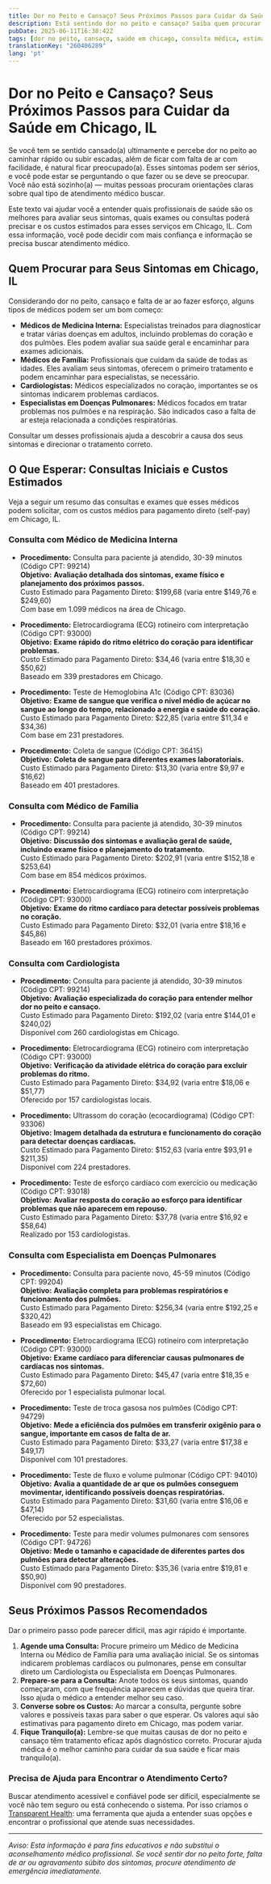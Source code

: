 ```yaml
---
title: Dor no Peito e Cansaço? Seus Próximos Passos para Cuidar da Saúde em Chicago, IL  
description: Está sentindo dor no peito e cansaço? Saiba quem procurar e os custos estimados para consultas iniciais em Chicago, IL.  
pubDate: 2025-06-11T16:38:42Z
tags: [dor no peito, cansaço, saúde em chicago, consulta médica, estimativa de custos, sintomas cardíacos]
translationKey: "260406289"
lang: 'pt'
---
```


# Dor no Peito e Cansaço? Seus Próximos Passos para Cuidar da Saúde em Chicago, IL

Se você tem se sentido cansado(a) ultimamente e percebe dor no peito ao caminhar rápido ou subir escadas, além de ficar com falta de ar com facilidade, é natural ficar preocupado(a). Esses sintomas podem ser sérios, e você pode estar se perguntando o que fazer ou se deve se preocupar. Você não está sozinho(a) — muitas pessoas procuram orientações claras sobre qual tipo de atendimento médico buscar.

Este texto vai ajudar você a entender quais profissionais de saúde são os melhores para avaliar seus sintomas, quais exames ou consultas poderá precisar e os custos estimados para esses serviços em Chicago, IL. Com essa informação, você pode decidir com mais confiança e informação se precisa buscar atendimento médico.

## Quem Procurar para Seus Sintomas em Chicago, IL

Considerando dor no peito, cansaço e falta de ar ao fazer esforço, alguns tipos de médicos podem ser um bom começo:

- **Médicos de Medicina Interna:** Especialistas treinados para diagnosticar e tratar várias doenças em adultos, incluindo problemas do coração e dos pulmões. Eles podem avaliar sua saúde geral e encaminhar para exames adicionais.
- **Médicos de Família:** Profissionais que cuidam da saúde de todas as idades. Eles avaliam seus sintomas, oferecem o primeiro tratamento e podem encaminhar para especialistas, se necessário.
- **Cardiologistas:** Médicos especializados no coração, importantes se os sintomas indicarem problemas cardíacos.
- **Especialistas em Doenças Pulmonares:** Médicos focados em tratar problemas nos pulmões e na respiração. São indicados caso a falta de ar esteja relacionada a condições respiratórias.

Consultar um desses profissionais ajuda a descobrir a causa dos seus sintomas e direcionar o tratamento correto.

## O Que Esperar: Consultas Iniciais e Custos Estimados

Veja a seguir um resumo das consultas e exames que esses médicos podem solicitar, com os custos médios para pagamento direto (self-pay) em Chicago, IL.

### Consulta com Médico de Medicina Interna

- **Procedimento:** Consulta para paciente já atendido, 30-39 minutos (Código CPT: 99214)  
  **Objetivo:** **Avaliação detalhada dos sintomas, exame físico e planejamento dos próximos passos.**  
  Custo Estimado para Pagamento Direto: $199,68 (varia entre $149,76 e $249,60)  
  Com base em 1.099 médicos na área de Chicago.

- **Procedimento:** Eletrocardiograma (ECG) rotineiro com interpretação (Código CPT: 93000)  
  **Objetivo:** **Exame rápido do ritmo elétrico do coração para identificar problemas.**  
  Custo Estimado para Pagamento Direto: $34,46 (varia entre $18,30 e $50,62)  
  Baseado em 339 prestadores em Chicago.

- **Procedimento:** Teste de Hemoglobina A1c (Código CPT: 83036)  
  **Objetivo:** **Exame de sangue que verifica o nível médio de açúcar no sangue ao longo do tempo, relacionado a energia e saúde do coração.**  
  Custo Estimado para Pagamento Direto: $22,85 (varia entre $11,34 e $34,36)  
  Com base em 231 prestadores.

- **Procedimento:** Coleta de sangue (Código CPT: 36415)  
  **Objetivo:** **Coleta de sangue para diferentes exames laboratoriais.**  
  Custo Estimado para Pagamento Direto: $13,30 (varia entre $9,97 e $16,62)  
  Baseado em 401 prestadores.

### Consulta com Médico de Família

- **Procedimento:** Consulta para paciente já atendido, 30-39 minutos (Código CPT: 99214)  
  **Objetivo:** **Discussão dos sintomas e avaliação geral de saúde, incluindo exame físico e planejamento do tratamento.**  
  Custo Estimado para Pagamento Direto: $202,91 (varia entre $152,18 e $253,64)  
  Com base em 854 médicos próximos.

- **Procedimento:** Eletrocardiograma (ECG) rotineiro com interpretação (Código CPT: 93000)  
  **Objetivo:** **Exame do ritmo cardíaco para detectar possíveis problemas no coração.**  
  Custo Estimado para Pagamento Direto: $32,01 (varia entre $18,16 e $45,86)  
  Baseado em 160 prestadores próximos.

### Consulta com Cardiologista

- **Procedimento:** Consulta para paciente já atendido, 30-39 minutos (Código CPT: 99214)  
  **Objetivo:** **Avaliação especializada do coração para entender melhor dor no peito e cansaço.**  
  Custo Estimado para Pagamento Direto: $192,02 (varia entre $144,01 e $240,02)  
  Disponível com 260 cardiologistas em Chicago.

- **Procedimento:** Eletrocardiograma (ECG) rotineiro com interpretação (Código CPT: 93000)  
  **Objetivo:** **Verificação da atividade elétrica do coração para excluir problemas do ritmo.**  
  Custo Estimado para Pagamento Direto: $34,92 (varia entre $18,06 e $51,77)  
  Oferecido por 157 cardiologistas locais.

- **Procedimento:** Ultrassom do coração (ecocardiograma) (Código CPT: 93306)  
  **Objetivo:** **Imagem detalhada da estrutura e funcionamento do coração para detectar doenças cardíacas.**  
  Custo Estimado para Pagamento Direto: $152,63 (varia entre $93,91 e $211,35)  
  Disponível com 224 prestadores.

- **Procedimento:** Teste de esforço cardíaco com exercício ou medicação (Código CPT: 93018)  
  **Objetivo:** **Avaliar resposta do coração ao esforço para identificar problemas que não aparecem em repouso.**  
  Custo Estimado para Pagamento Direto: $37,78 (varia entre $16,92 e $58,64)  
  Realizado por 153 cardiologistas.

### Consulta com Especialista em Doenças Pulmonares

- **Procedimento:** Consulta para paciente novo, 45-59 minutos (Código CPT: 99204)  
  **Objetivo:** **Avaliação completa para problemas respiratórios e funcionamento dos pulmões.**  
  Custo Estimado para Pagamento Direto: $256,34 (varia entre $192,25 e $320,42)  
  Baseado em 93 especialistas em Chicago.

- **Procedimento:** Eletrocardiograma (ECG) rotineiro com interpretação (Código CPT: 93000)  
  **Objetivo:** **Exame cardíaco para diferenciar causas pulmonares de cardíacas nos sintomas.**  
  Custo Estimado para Pagamento Direto: $45,47 (varia entre $18,35 e $72,60)  
  Oferecido por 1 especialista pulmonar local.

- **Procedimento:** Teste de troca gasosa nos pulmões (Código CPT: 94729)  
  **Objetivo:** **Mede a eficiência dos pulmões em transferir oxigênio para o sangue, importante em casos de falta de ar.**  
  Custo Estimado para Pagamento Direto: $33,27 (varia entre $17,38 e $49,17)  
  Disponível com 101 prestadores.

- **Procedimento:** Teste de fluxo e volume pulmonar (Código CPT: 94010)  
  **Objetivo:** **Avalia a quantidade de ar que os pulmões conseguem movimentar, identificando possíveis doenças respiratórias.**  
  Custo Estimado para Pagamento Direto: $31,60 (varia entre $16,06 e $47,14)  
  Oferecido por 52 especialistas.

- **Procedimento:** Teste para medir volumes pulmonares com sensores (Código CPT: 94726)  
  **Objetivo:** **Mede o tamanho e capacidade de diferentes partes dos pulmões para detectar alterações.**  
  Custo Estimado para Pagamento Direto: $35,36 (varia entre $19,81 e $50,90)  
  Disponível com 90 prestadores.

## Seus Próximos Passos Recomendados

Dar o primeiro passo pode parecer difícil, mas agir rápido é importante.

1. **Agende uma Consulta:** Procure primeiro um Médico de Medicina Interna ou Médico de Família para uma avaliação inicial. Se os sintomas indicarem problemas cardíacos ou pulmonares, pense em consultar direto um Cardiologista ou Especialista em Doenças Pulmonares.
2. **Prepare-se para a Consulta:** Anote todos os seus sintomas, quando começaram, com que frequência aparecem e dúvidas que queira tirar. Isso ajuda o médico a entender melhor seu caso.
3. **Converse sobre os Custos:** Ao marcar a consulta, pergunte sobre valores e possíveis taxas para saber o que esperar. Os valores aqui são estimativas para pagamento direto em Chicago, mas podem variar.
4. **Fique Tranquilo(a):** Lembre-se que muitas causas de dor no peito e cansaço têm tratamento eficaz após diagnóstico correto. Procurar ajuda médica é o melhor caminho para cuidar da sua saúde e ficar mais tranquilo(a).

### Precisa de Ajuda para Encontrar o Atendimento Certo?

Buscar atendimento acessível e confiável pode ser difícil, especialmente se você não tem seguro ou está conhecendo o sistema. Por isso criamos o [Transparent Health](https://transparenthealth.ai): uma ferramenta que ajuda a entender suas opções e encontrar o profissional que atende suas necessidades.

---

*Aviso: Esta informação é para fins educativos e não substitui o aconselhamento médico profissional. Se você sentir dor no peito forte, falta de ar ou agravamento súbito dos sintomas, procure atendimento de emergência imediatamente.*
